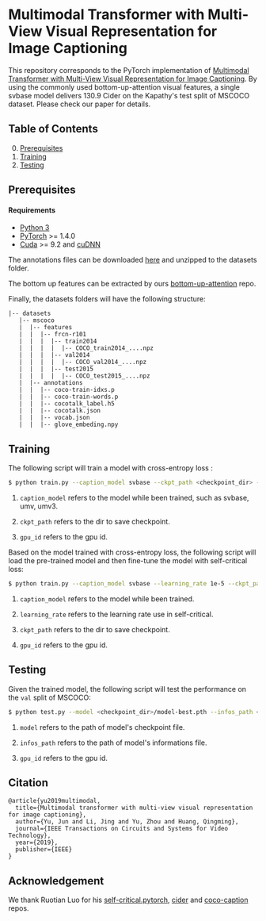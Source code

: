 # Multimodal Transformer with Multi-View Visual Representation for Image Captioning

This repository corresponds to the PyTorch implementation of [Multimodal Transformer with Multi-View Visual Representation for Image Captioning](https://arxiv.org/abs/1905.07841v1). By using the commonly used bottom-up-attention visual features, a single svbase model delivers 130.9 Cider on the Kapathy's test split of MSCOCO dataset. Please check our paper for details.

## Table of Contents

0. [Prerequisites](#Prerequisites)
1. [Training](#Training)
2. [Testing](#Testing)

## Prerequisites

#### Requirements

- [Python 3](https://www.python.org/downloads/)
- [PyTorch](http://pytorch.org/) >= 1.4.0
- [Cuda](https://developer.nvidia.com/cuda-toolkit) >= 9.2 and [cuDNN](https://developer.nvidia.com/cudnn)

The annotations files can be downloaded [here](https://awma1-my.sharepoint.com/:u:/g/personal/yuz_l0_tn/ES91VBvL885MvEVSXeozrXEBRdeQcvj0OplbE2ujooMylQ?e=mRSClL) and unzipped to the datasets folder.

The bottom up features can be extracted by ours [bottom-up-attention](https://github.com/MILVLG/bottom-up-attention.pytorch) repo.

Finally, the datasets folders will have the following structure:

```angular2html
|-- datasets
   |-- mscoco
   |  |-- features
   |  |  |-- frcn-r101
   |  |  |  |-- train2014
   |  |  |  |  |-- COCO_train2014_....npz
   |  |  |  |-- val2014
   |  |  |  |  |-- COCO_val2014_....npz
   |  |  |  |-- test2015
   |  |  |  |  |-- COCO_test2015_....npz
   |  |-- annotations
   |  |  |-- coco-train-idxs.p
   |  |  |-- coco-train-words.p
   |  |  |-- cocotalk_label.h5
   |  |  |-- cocotalk.json
   |  |  |-- vocab.json
   |  |  |-- glove_embeding.npy
```

## Training

The following script will train a model with cross-entropy loss :

```bash
$ python train.py --caption_model svbase --ckpt_path <checkpoint_dir> --gpu_id 0
```

1. `caption_model` refers to the model while been trained, such as svbase, umv, umv3.

2. `ckpt_path` refers to the dir to save checkpoint.

3. `gpu_id` refers to the gpu id.

Based on the model trained with cross-entropy loss, the following script will load the pre-trained model and then fine-tune the model with self-critical loss:

```bash
$ python train.py --caption_model svbase --learning_rate 1e-5 --ckpt_path <checkpoint_dir> --start_from <checkpoint_dir_rl> --gpu_id 0 --max_epochs 25
```

1. `caption_model` refers to the model while been trained.

2. `learning_rate` refers to the learning rate use in self-critical.

3. `ckpt_path` refers to the dir to save checkpoint.

4. `gpu_id` refers to the gpu id.

## Testing

Given the trained model, the following script will test the performance on the `val` split of MSCOCO:

```bash
$ python test.py --model <checkpoint_dir>/model-best.pth --infos_path <checkpoint_dir>/infos.pkl --gpu_id 0
```

1. `model` refers to the path of model's checkpoint file.

2. `infos_path` refers to the path of model's informations file.

3. `gpu_id` refers to the gpu id.

## Citation

```
@article{yu2019multimodal,
  title={Multimodal transformer with multi-view visual representation for image captioning},
  author={Yu, Jun and Li, Jing and Yu, Zhou and Huang, Qingming},
  journal={IEEE Transactions on Circuits and Systems for Video Technology},
  year={2019},
  publisher={IEEE}
}
```

## Acknowledgement
We thank Ruotian Luo for his [self-critical.pytorch](https://github.com/ruotianluo/self-critical.pytorch), [cider](https://github.com/ruotianluo/cider/tree/e9b736d038d39395fa2259e39342bb876f1cc877) and [coco-caption](https://github.com/ruotianluo/coco-caption/tree/ea20010419a955fed9882f9dcc53f2dc1ac65092) repos.